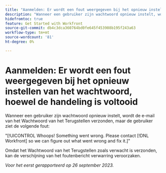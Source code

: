 ```yaml
---
title: "Aanmelden: Er wordt een fout weergegeven bij het opnieuw instellen van het wachtwoord, hoewel de handeling is gelukt"
description: "Wanneer een gebruiker zijn wachtwoord opnieuw instelt, wordt de e-mail van het Wachtwoord van het Terugstellen verzonden, maar de gebruiker ziet een fout."
hidefromtoc: true
feature: Get Started with Workfront
source-git-commit: db4c3dca360764bd0fe645f453908b195f243a63
workflow-type: tm+mt
source-wordcount: '81'
ht-degree: 0%

---
```



# Aanmelden: Er wordt een fout weergegeven bij het opnieuw instellen van het wachtwoord, hoewel de handeling is voltooid

Wanneer een gebruiker zijn wachtwoord opnieuw instelt, wordt de e-mail van het Wachtwoord van het Terugstellen verzonden, maar de gebruiker ziet de volgende fout:

&quot;[!UICONTROL Whoops! Something went wrong. Please contact [!DNL Workfront] so we can figure out what went wrong and fix it.]&quot;

Omdat het Wachtwoord van het Terugstellen zoals verwacht is verzonden, kan de verschijning van het foutenbericht verwarring veroorzaken.

_Voor het eerst gerapporteerd op 26 september 2023._
